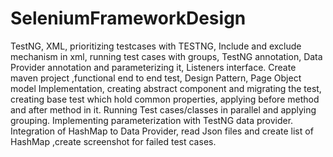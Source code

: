 # SeleniumFrameworkDesign
TestNG, XML, prioritizing testcases with TESTNG, Include and exclude mechanism in xml, running test cases with groups, TestNG annotation, Data Provider annotation and parameterizing it, Listeners interface. Create maven project ,functional end to end test, Design Pattern, Page Object model Implementation, creating abstract component and migrating the test, creating base test which hold common properties, applying before method and after method in it. Running Test cases/classes in parallel  and applying grouping. Implementing parameterization with TestNG data provider. Integration of HashMap to Data Provider, read Json files and create list of HashMap ,create screenshot for failed test cases.
